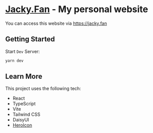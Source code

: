 # [Jacky.Fan](https://jacky.fan) - My personal website
You can access this website via https://jacky.fan

## Getting Started

Start `Dev` Server:

```bash
yarn dev
```

## Learn More

This project uses the following tech:

- React
- TypeScript
- Vite
- Tailwind CSS
- DaisyUI
- [HeroIcon](https://heroicons.com/)
